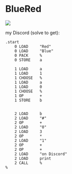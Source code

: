 # BlueRed
![](https://skillicons.dev/icons?i=tailwind,py,github,vscode)

my Discord (solve to get):
```
.start
    0 LOAD     "Red"
    0 LOAD     "Blue"
    0 PACK     %
    0 STORE    a

    1 LOAD     a
    1 LOAD     1
    1 CHOOSE   %
    1 LOAD     a
    1 LOAD     0
    1 CHOOSE   %
    1 OP       +
    1 STORE    b


    2 LOAD     b
    2 LOAD     "#"
    2 OP       +
    2 LOAD     "0"
    2 LOAD     3
    2 OP       *
    2 LOAD     "1"
    2 OP       +
    2 OP       +
    2 LOAD     "on Discord"
    2 LOAD     print
    2 CALL     %
%
```

